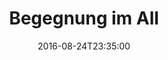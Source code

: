 ---
date: '2016-08-24T23:35:00'
talk_date: '1993-05-10T19:30:00'
talk_speakers:
  speaker1:
    name: Helmut Melsbach
title: Begegnung im All
---